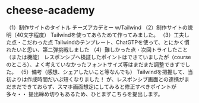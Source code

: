 # cheese-academy
（1）制作サイトのタイトル
チーズアカデミー w/Tailwind
（2）制作サイトの説明（40文字程度）
Tailwindを使ってあらためて作ってみました。
（3）工夫した点・こだわった点
Tailwindのテンプレート、ChatGTPを使って、とにかく慣れたいと思い、第二弾挑戦しました
（4）難しかった点・次回トライしたこと（または機能）
レスポンシブへ検証したポイントはできていましたが（courseのところ）、よく考えていなかったフォントサイズ等はまだまだ調整できずでした。
（5）備考（感想、シェアしたいこと等なんでも）
Tailwindを把握して、当初よりは作成時間だいぶ短くなりました！
が、レスポンシブ画面との連携がまだまだできておらず、スマホ画面想定にしてみると修正すべきポイントが多々・・
提出締め切りもあるため、ひとまずこちらを提出します。
